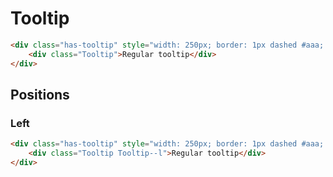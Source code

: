 # Tooltip

```html
<div class="has-tooltip" style="width: 250px; border: 1px dashed #aaa; height: 50px;">
	<div class="Tooltip">Regular tooltip</div>
</div>
```

## Positions

### Left
```html
<div class="has-tooltip" style="width: 250px; border: 1px dashed #aaa; height: 50px;">
	<div class="Tooltip Tooltip--l">Regular tooltip</div>
</div>
```